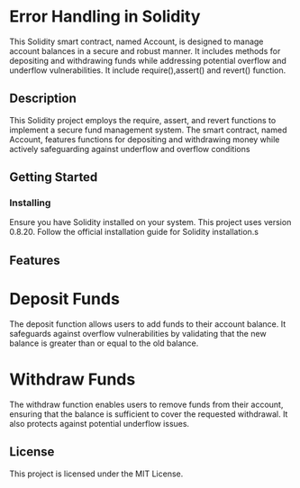 # Error Handling in Solidity

This Solidity smart contract, named Account, is designed to manage account balances in a secure and robust manner.
It includes methods for depositing and withdrawing funds while addressing potential overflow and underflow vulnerabilities.
It include require(),assert() and revert() function.

## Description

This Solidity project employs the require, assert, and revert functions to implement a secure fund management system. The smart contract, named Account, features functions for depositing and withdrawing money while actively safeguarding against underflow and overflow conditions

## Getting Started

### Installing

Ensure you have Solidity installed on your system. This project uses version 0.8.20. Follow the official installation guide for Solidity installation.s

## Features
# Deposit Funds
The deposit function allows users to add funds to their account balance. It safeguards against overflow vulnerabilities by validating that the new balance is greater than or equal to the old balance.

# Withdraw Funds
The withdraw function enables users to remove funds from their account, ensuring that the balance is sufficient to cover the requested withdrawal. It also protects against potential underflow issues.



## License

This project is licensed under the MIT License.
